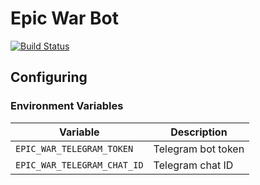 # Epic War Bot

[![Build Status](https://travis-ci.org/eigenein/epicwar.svg?branch=master)](https://travis-ci.org/eigenein/epicwar)

## Configuring

### Environment Variables

|Variable|Description|
|---|---|
|`EPIC_WAR_TELEGRAM_TOKEN`|Telegram bot token|
|`EPIC_WAR_TELEGRAM_CHAT_ID`|Telegram chat ID|
